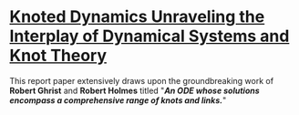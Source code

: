 # [Knoted Dynamics Unraveling the Interplay of Dynamical Systems and Knot Theory](https://drive.google.com/file/d/1IvKHs9kqb4bUM_97yyw_E07efq401CdW/view?usp=sharing) #
This report paper extensively draws upon the groundbreaking work of **Robert Ghrist** and **Robert Holmes** titled "***An ODE whose solutions encompass a comprehensive range of knots and links.***"


